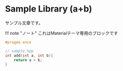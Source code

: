 # Sample Library (a+b)

サンプル文章です。

!!! note "ノート"
    これはMaterialテーマ専用のブロックです

```cpp
#pragma once

// sample.hpp
int add(int a, int b){
    return a + b;
}
```